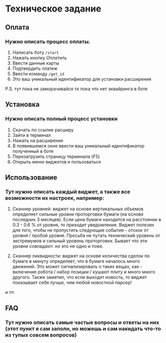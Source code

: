 # Техническое задание

## Оплата
### Нужно описать процесс оплаты.

1) Написать боту ```/start```
2) Нажать кнопку <i>Оплатить</i>
3) Ввести данные карты
4) Подтвердить платеж
5) Ввести команду ```/get_id```
6) Это ваш уникальный идентификатор для установки расширения

P.S. тут пока не заморачивайся тк пока что нет эквайринга в боте
## Установка
### Нужно описать полный процесс установки
1) Скачать по ссылке расширу
2) Зайти в терминал
3) Нажать на расширение
4) В появившемся окне ввести ваш уникальный идентификатор полученный в боте
5) Перезагрузить страницу терминала (F5)
6) Открыть меню виджетов и пользоваться

## Использование
### Тут нужно описать каждый виджет, а также все возможности их настроек, например:

1) Сканнер уровней: виджет на основе вертикальных объемов определяет сильные уровни проторговки бумаги (на основе последних 3 месяцев). Если цена бумаги находится на расстоянии в 0.3 - 0.6 % от уровня, то приходит уведомление. Виджет полезен для того, чтобы не пропустить следующие события - отскок от уровня / пробой уровня. Просьба не путать технический уровень от экстремумов и сильный уровень проторговки. Бывает что эти уровни совпадают. но это не одно и тоже.

2) Сканнер ликвидности: виджет на основе количества сделок по бумаге в минуту определяет, что в бумаге началось много движений. Это может сигнализировать о таких вещах, как - включение робота / набор позиции / кушают плиту и много много другого. Также заметил, что если выходит новость, то виджет показывает себя лучше, чем любой новостной парсер!

и тп

## FAQ
### Тут нужно описать самые частые вопросы и ответы на них (этот пункт я сам заполн, но можешь и сам накидать что-то из тупых совсем вопросов)
